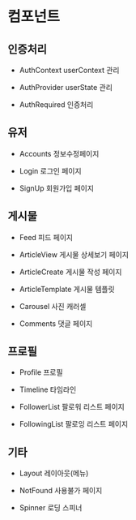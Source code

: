 # 컴포넌트

## 인증처리
- AuthContext
  userContext 관리

- AuthProvider
  userState 관리

- AuthRequired
  인증처리

## 유저
- Accounts
  정보수정페이지

- Login
  로그인 페이지

- SignUp
  회원가입 페이지

## 게시물
- Feed
  피드 페이지

- ArticleView
  게시물 상세보기 페이지

- ArticleCreate
  게시물 작성 페이지

- ArticleTemplate
  게시물 템플릿

- Carousel
  사진 캐러셀

- Comments
  댓글 페이지

## 프로필
- Profile
  프로필

- Timeline
  타임라인

- FollowerList
  팔로워 리스트 페이지

- FollowingList
  팔로잉 리스트 페이지

## 기타
- Layout
  레이아웃(메뉴)

- NotFound
  사용불가 페이지

- Spinner
  로딩 스피너